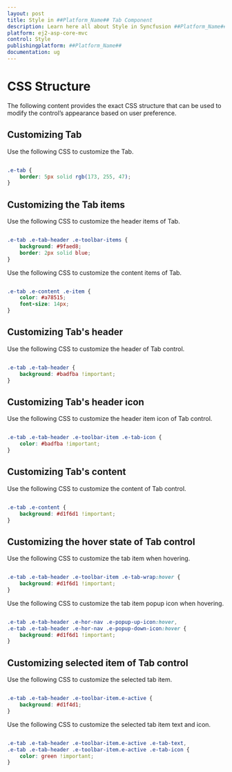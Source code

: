 ```yaml
---
layout: post
title: Style in ##Platform_Name## Tab Component
description: Learn here all about Style in Syncfusion ##Platform_Name## Tab component of Syncfusion Essential JS 2 and more.
platform: ej2-asp-core-mvc
control: Style
publishingplatform: ##Platform_Name##
documentation: ug
---
```



# CSS Structure

The following content provides the exact CSS structure that can be used to modify the control’s appearance based on user preference.

## Customizing Tab

Use the following CSS to customize the Tab.

```CSS

.e-tab {
    border: 5px solid rgb(173, 255, 47);
}

```

## Customizing the Tab items

Use the following CSS to customize the header items of Tab.

```CSS

.e-tab .e-tab-header .e-toolbar-items {
    background: #9faed8;
    border: 2px solid blue;
}

```

Use the following CSS to customize the content items of Tab.

```CSS

.e-tab .e-content .e-item {
    color: #a78515;
    font-size: 14px;
}

```

## Customizing Tab's header

Use the following CSS to customize the header of Tab control.

```CSS

.e-tab .e-tab-header {
    background: #badfba !important;
}

```

## Customizing Tab's header icon

Use the following CSS to customize the header item icon of Tab control.

```CSS

.e-tab .e-tab-header .e-toolbar-item .e-tab-icon {
    color: #badfba !important;
}

```

## Customizing Tab's content

Use the following CSS to customize the content of Tab control.

```CSS

.e-tab .e-content {
    background: #d1f6d1 !important;
}

```

## Customizing the hover state of Tab control

Use the following CSS to customize the tab item when hovering.

```CSS

.e-tab .e-tab-header .e-toolbar-item .e-tab-wrap:hover {
    background: #d1f6d1 !important;
}

```

Use the following CSS to customize the tab item popup icon when hovering.

```CSS

.e-tab .e-tab-header .e-hor-nav .e-popup-up-icon:hover,
.e-tab .e-tab-header .e-hor-nav .e-popup-down-icon:hover {
    background: #d1f6d1 !important;
}

```

## Customizing selected item of Tab control

Use the following CSS to customize the selected tab item.

```CSS

.e-tab .e-tab-header .e-toolbar-item.e-active {
    background: #d1f4d1;
}

```

Use the following CSS to customize the selected tab item text and icon.

```CSS

.e-tab .e-tab-header .e-toolbar-item.e-active .e-tab-text,
.e-tab .e-tab-header .e-toolbar-item.e-active .e-tab-icon {
    color: green !important;
}

```